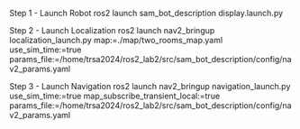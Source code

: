 Step 1 - Launch Robot
    ros2 launch sam_bot_description display.launch.py

Step 2 - Launch Localization
    ros2 launch nav2_bringup localization_launch.py map:=./map/two_rooms_map.yaml use_sim_time:=true params_file:=/home/trsa2024/ros2_lab2/src/sam_bot_description/config/nav2_params.yaml

Step 3 - Launch Navigation
    ros2 launch nav2_bringup navigation_launch.py use_sim_time:=true map_subscribe_transient_local:=true params_file:=/home/trsa2024/ros2_lab2/src/sam_bot_description/config/nav2_params.yaml

